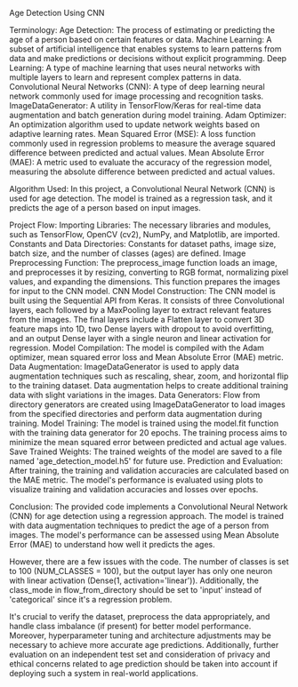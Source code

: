 Age Detection Using CNN

Terminology:
Age Detection: The process of estimating or predicting the age of a person based on certain features or data.
Machine Learning: A subset of artificial intelligence that enables systems to learn patterns from data and make predictions or decisions without explicit programming.
Deep Learning: A type of machine learning that uses neural networks with multiple layers to learn and represent complex patterns in data.
Convolutional Neural Networks (CNN): A type of deep learning neural network commonly used for image processing and recognition tasks.
ImageDataGenerator: A utility in TensorFlow/Keras for real-time data augmentation and batch generation during model training.
Adam Optimizer: An optimization algorithm used to update network weights based on adaptive learning rates.
Mean Squared Error (MSE): A loss function commonly used in regression problems to measure the average squared difference between predicted and actual values.
Mean Absolute Error (MAE): A metric used to evaluate the accuracy of the regression model, measuring the absolute difference between predicted and actual values.

Algorithm Used:
In this project, a Convolutional Neural Network (CNN) is used for age detection. The model is trained as a regression task, and it predicts the age of a person based on input images.

Project Flow:
Importing Libraries: The necessary libraries and modules, such as TensorFlow, OpenCV (cv2), NumPy, and Matplotlib, are imported.
Constants and Data Directories: Constants for dataset paths, image size, batch size, and the number of classes (ages) are defined.
Image Preprocessing Function: The preprocess_image function loads an image, and preprocesses it by resizing, converting to RGB format, normalizing pixel values, and expanding the dimensions. This function prepares the images for input to the CNN model.
CNN Model Construction: The CNN model is built using the Sequential API from Keras. It consists of three Convolutional layers, each followed by a MaxPooling layer to extract relevant features from the images. The final layers include a Flatten layer to convert 3D feature maps into 1D, two Dense layers with dropout to avoid overfitting, and an output Dense layer with a single neuron and linear activation for regression.
Model Compilation: The model is compiled with the Adam optimizer, mean squared error loss and Mean Absolute Error (MAE) metric.
Data Augmentation: ImageDataGenerator is used to apply data augmentation techniques such as rescaling, shear, zoom, and horizontal flip to the training dataset. Data augmentation helps to create additional training data with slight variations in the images.
Data Generators: Flow from directory generators are created using ImageDataGenerator to load images from the specified directories and perform data augmentation during training.
Model Training: The model is trained using the model.fit function with the training data generator for 20 epochs. The training process aims to minimize the mean squared error between predicted and actual age values.
Save Trained Weights: The trained weights of the model are saved to a file named 'age_detection_model.h5' for future use.
Prediction and Evaluation: After training, the training and validation accuracies are calculated based on the MAE metric. The model's performance is evaluated using plots to visualize training and validation accuracies and losses over epochs.

Conclusion:
The provided code implements a Convolutional Neural Network (CNN) for age detection using a regression approach. The model is trained with data augmentation techniques to predict the age of a person from images. The model's performance can be assessed using Mean Absolute Error (MAE) to understand how well it predicts the ages.

However, there are a few issues with the code. The number of classes is set to 100 (NUM_CLASSES = 100), but the output layer has only one neuron with linear activation (Dense(1, activation='linear')). Additionally, the class_mode in flow_from_directory should be set to 'input' instead of 'categorical' since it's a regression problem.

It's crucial to verify the dataset, preprocess the data appropriately, and handle class imbalance (if present) for better model performance. Moreover, hyperparameter tuning and architecture adjustments may be necessary to achieve more accurate age predictions. Additionally, further evaluation on an independent test set and consideration of privacy and ethical concerns related to age prediction should be taken into account if deploying such a system in real-world applications.
